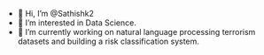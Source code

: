 - 👋 Hi, I’m @Sathishk2
- 👀 I’m interested in Data Science. 
- 🌱 I’m currently working on natural language processing terrorism datasets and building a risk classification system. 

<!---
Sathishk2/Sathishk2 is a ✨ special ✨ repository because its `README.md` (this file) appears on your GitHub profile.
You can click the Preview link to take a look at your changes.
--->
